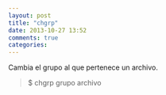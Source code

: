 ```yaml
---
layout: post
title: "chgrp"
date: 2013-10-27 13:52
comments: true
categories: 
---
```

Cambia el grupo al que pertenece un archivo.

>$ chgrp grupo archivo

